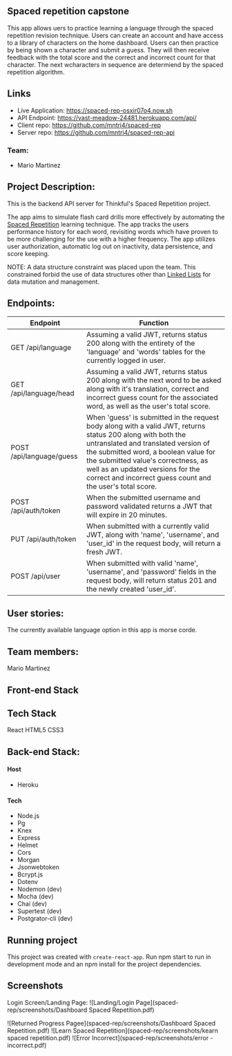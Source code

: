 ## Spaced repetition capstone
This app allows uers to practice learning a language through the spaced repetition revision technique. Users can create an account and have access to a library of characters on the home dashboard.  Users can then practice by being shown a character and submit a guess.  They will then receive feedback with the total score and the correct and incorrect count for that character. The next wcharacters in sequence are determiend by the spaced repetition algorithm.

## Links
* Live Application: https://spaced-rep-osxir07o4.now.sh
* API Endpoint: https://vast-meadow-24481.herokuapp.com/api/
* Client repo: https://github.com/mntri4/spaced-rep
* Server repo: https://github.com/mntri4/spaced-rep-api

### Team: 
- Mario Martinez

## Project Description:

This is the backend API server for Thinkful's Spaced Repetition project.

The app aims to simulate flash card drills more effectively by automating the [Spaced Repetition](https://en.wikipedia.org/wiki/Spaced_repetition)   learning technique.  The app tracks the users performance history for each word, revisiting words which have proven to be more challenging for the use with a higher frequency.  The app utilizes user authorization, automatic log out on inactivity, data persistence, and score keeping.  

NOTE:  A data structure constraint was placed upon the team.  This constrained forbid the use of data structures other than [Linked Lists](https://en.wikipedia.org/wiki/Linked_list) for data mutation and management.

 ## Endpoints:
|  Endpoint   | Function |
|		--			  |		--	 	|
| GET /api/language | Assuming a valid JWT, returns status 200 along with the entirety of the 'language' and 'words' tables for the currently logged in user. |
| GET /api/language/head |  Assuming a valid JWT, returns status 200 along with the next word to be asked along with it's translation, correct and incorrect guess count for the associated word, as well as the user's total score.  |
|POST /api/language/guess | When 'guess' is submitted in the request body along with a valid JWT, returns status 200 along with both the untranslated and translated version of the submitted word, a boolean value for the submitted value's correctness, as well as an updated versions for the correct and incorrect guess count and the user's total score. |
| POST /api/auth/token  | When the submitted username and password validated returns a JWT that will expire in 20 minutes.  |
| PUT /api/auth/token | When submitted with a currently valid JWT, along with 'name', 'username', and 'user_id' in the request body, will return a fresh JWT. |
| POST /api/user  | When submitted with valid 'name', 'username', and 'password' fields in the request body, will return status 201 and the newly created 'user_id'.|

## User stories: 
The currently available language option in this app is morse corde.

## Team members:
Mario Martinez

## Front-end Stack
## Tech Stack
React
HTML5
CSS3

## Back-end Stack:

#### Host 
- Heroku
#### Tech
- Node.js
- Pg
- Knex
- Express
- Helmet
- Cors
- Morgan
- Jsonwebtoken
- Bcrypt.js
- Dotenv
- Nodemon (dev)
- Mocha (dev)
- Chai (dev)
- Supertest (dev)
- Postgrator-cli (dev)

## Running project
This project was created with `create-react-app`.  Run npm start to run in development mode and an npm install for the project dependencies.

## Screenshots
Login Screen/Landing Page:
![Landing/Login Page](spaced-rep/screenshots/Dashboard Spaced Repetition.pdf)

![Returned Progress Pagee](spaced-rep/screenshots/Dashboard Spaced Repetition.pdf)
![Learn Spaced Repetition](spaced-rep/screenshots/kearn spaced repetition.pdf)
![Error Incorrect](spaced-rep/screenshots/error - incorrect.pdf)
